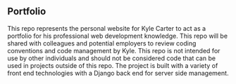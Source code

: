 ## Portfolio
This repo represents the personal website for Kyle Carter to act as a portfolio for his professional web development knowledge. This repo will be shared with colleagues and potential employers to review coding conventions and code management by Kyle. This repo is not intended for use by other individuals and should not be considered code that can be used in projects outside of this repo. The project is built with a variety of front end technologies with a Django back end for server side management.
